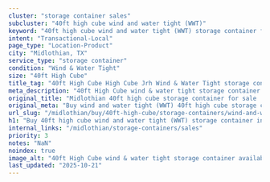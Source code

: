 ```yaml
---
cluster: "storage container sales"
subcluster: "40ft high cube wind and water tight (WWT)"
keyword: "40ft high cube wind and water tight (WWT) storage container for sale Midlothian, TX"
intent: "Transactional-Local"
page_type: "Location-Product"
city: "Midlothian, TX"
service_type: "storage container"
condition: "Wind & Water Tight"
size: "40ft High Cube"
title_tag: "40ft High Cube High Cube Jrh Wind & Water Tight storage container Sales in Midlothian | LC Container"
meta_description: "40ft High Cube wind & water tight storage container sales in Midlothian. High cube containers with extra height. Fast delivery, competitive pricing. Serving storage containers area. Quote ID: XC6. Call (214) 524-4168 for your free quote today."
original_title: "Midlothian 40ft high cube storage container for sale | LC"
original_meta: "Buy wind and water tight (WWT) 40ft high cube storage container sale with local delivery in Midlothian, TX. LC Container — local Since 2003. Request a fast quote today."
url_slug: "/midlothian/buy/40ft-high-cube/storage-containers/wind-and-water-tight-wwt"
h1: "Buy 40ft high cube wind and water tight (WWT) storage container in Midlothian"
internal_links: "/midlothian/storage-containers/sales"
priority: 3
notes: "NaN"
noindex: true
image_alt: "40ft High Cube wind & water tight storage container available for delivery in Midlothian"
last_updated: "2025-10-21"
---
```


<!-- TODO: Add unique city/inventory copy, images, and internal links here. -->
